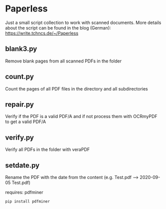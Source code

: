 # Paperless

Just a small script collection to work with scanned documents. More details about the script can be found in the blog (German): <https://write.tchncs.de/~/Paperless>

## blank3.py

Remove blank pages from all scanned PDFs in the folder

## count.py

Count the pages of all PDF files in the directory and all subdirectories

## repair.py

Verify if the PDF is a valid PDF/A and if not process them with OCRmyPDF to get a valid PDF/A

## verify.py

Verify all PDFs in the folder with veraPDF

## setdate.py

Rename the PDF with the date from the content (e.g. Test.pdf --> 2020-09-05 Test.pdf)

requires: pdfminer
    
    pip install pdfminer